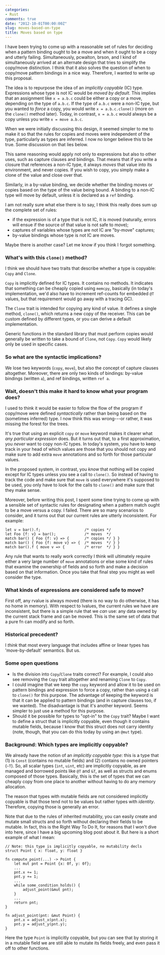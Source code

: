 ```yaml
---
categories:
- Rust
comments: true
date: "2012-10-01T00:00:00Z"
slug: moves-based-on-type
title: Moves based on type
---
```


I have been trying to come up with a reasonable set of rules for
deciding when a pattern binding ought to be a move and when it ought
to be a copy and utterly failing.  Simultaneously, pcwalton, brson,
and I kind of simultaneously arrived at an alternate design that tries
to simplify the copy/move distinction.  I think that it also solves
the question of when to copy/move pattern bindings in a nice way.
Therefore, I wanted to write up this proposal.

The idea is to repurpose the idea of an *implicitly copyable* (IC)
type.  Expressions whose type is not IC would be *moved by default*.
This implies that an assignment like `x = a.b.c` could be either a
copy or a move, depending on the type of `a.b.c`.  If the type of
`a.b.c` were a non-IC type, but you wanted to *force* a copy, you
would write `x = a.b.c.clone()` (more on the `clone()` method later).
Today, in contrast, `x = a.b.c` would always be a copy unless you
write `x = move a.b.c`.

When we were initially discussing this design, it seemed simpler to me
to make it so that the rules for copies and moves were independent of
the type, particularly as types are inferred.  I now no longer believe
this to be true.  Some discussion on that lies below.

This same reasoning would apply not only to expressions but also to
other uses, such as capture clauses and bindings.  That means that if
you write a closure that references a non-IC type, it always *moves*
that value into its environment, and never copies.  If you wish to
copy, you simply make a clone of the value and close over that.

Similarly, in a by-value binding, we decide whether the binding moves
or copies based on the type of the value being bound.  A binding to a
non-IC type will move by default, unless it is declared as a `ref`
binding.

I am not really sure what else there is to say, I think this really does
sum up the complete set of rules:

- if the expression is of a type that is not IC, it is moved (naturally,
  errors will ensue if the source of that value is not safe to move);
- captures of variables whose types are not IC are "by-move" captures;
- by-value bindings whose type is not IC are moves.

Maybe there is another case?  Let me know if you think I forgot something.

### What's with this `clone()` method?

I think we should have two traits that describe whether a type is
copyable: `Copy` and `Clone`.

`Copy` is implicitly defined for IC types.  It contains no methods.
It indicates that something can be cheaply copied using `memcpy`,
basically (in today's implementation, we'd also have to increment
ref-counts for embedded `@T` values, but that requirement would go
away with a tracing GC).

The `Clone` trait is intended for copying any kind of value.  It
defines a single method, `clone()`, which returns a new copy of the
receiver.  This can be custom defined by different types, or you can
derive a default implementation.

Generic functions in the standard library that must perform copies
would generally be written to take a bound of `Clone`, not `Copy`.
`Copy` would likely only be used in specific cases.

### So what are the syntactic implications?

We lose two keywords (`copy`, `move`), but also the concept of capture
clauses altogether.  Moreover, there are only two kinds of bindings:
by-value bindings (written `a`), and ref bindings, written `ref a`.

### Wait, doesn't this make it hard to know what your program does?

I used to think it would be easier to follow the flow of the program
if copy/move were defined *syntactically* rather than being based on
the (sometimes inferred) type.  I now think this was wrong---or rather,
it was missing the forest for the trees.

It's true that using an explicit `copy` or `move` keyword makes it
clearer what *any particular expression* does.  But it turns out that,
to a first approximation, you *never* want to copy non-IC types.  In
today's system, you have to keep track in your head of which values
are those that you should not copy and make sure to add extra `move`
annotations and so forth for those particular values.

In the proposed system, in contrast, you *know* that nothing will be
copied except for IC types unless you see a call to `clone()`.  So
instead of having to track the code and make sure that `move` is used
everywhere it's supposed to be used, you only have to look for the calls
to `clone()` and make sure that they make sense.

Moreover, before writing this post, I spent some time trying to come
up with a sensible set of syntactic rules for designating when a
pattern match ought to be a move versus a copy.  I failed.  There are
so many scenarios to consider, and it turns out that our current rules
are utterly inconsistent.  For example:

    let v = bar().f;                    /* copies */
    let Foo {f: v} = bar();             /* moves  */
    match bar() { Foo {f: v} => {       /* copies */ } }
    match bar() { Foo {f: move v} => {  /* moves  */ } }
    match bar().f { move v => {         /* error  */ } }
    
Any rule that wants to really work correctly I think will ultimately
require either a very large number of `move` annotations or else some
kind of rules that examine the ownership of fields and so forth and
make a decision based on that information.  Once you take that final
step you might as well consider the type.

### What kinds of expressions are considered safe to move?

First off, any rvalue is always moved (there is no way to do
otherwise, it has no home in memory).  With respect to lvalues, the
current rules we have are inconsistent, but there is a simple rule
that we *can* use: any data owned by the current stack frame and can
be moved.  This is the same set of data that a pure fn can modify and
so forth.

### Historical precedent?

I *think* that most every language that includes affine or linear
types has 'move-by-default' semantics.  But us.

### Some open questions

- Is the division into `Copy`/`Clone` traits correct?  For example, I
  could also see removing the `Copy` trait altogether and renaming
  `Clone` to `Copy`.
- I could imagine that we keep the `copy` keyword and allow it to be used
  on pattern bindings and expression to force a copy, rather than using
  a call to `clone()` for this purpose.  The advantage of keeping the keyword
  is that it can be applied to pattern bindings (and in capture clauses too,
  if we wanted).  The disadvantage is that it's another keyword.  Seems simpler
  to just use a method for this purpose.
- Should it be possible for types to "opt-in" to the `Copy` trait?
  Maybe I want to define a struct that is implicitly copyable, even
  though it contains mutable fields, because I know that this struct
  does not carry identity (note, though, that you can do this today by
  using an `@mut` type).

### Background: Which types are implicitly copyable?

We already have the notion of an *implicitly copyable type*: this is a
type that (1) is `Const` (contains no mutable fields) and (2) contains
no owned pointers (`~T`).  So, all scalar types (`int`, `uint`, etc)
are implicitly copyable, as are managed and borrowed points like `@T`
and `&T`, as well as structs and enums composed of those types.
Basically, this is the set of types that we can cheaply copy from one
place to another without having to do any memory allocation.

The reason that types with mutable fields are not considered
implicitly copyable is that those tend not to be values but rather types
with *identity*.  Therefore, copying those is generally an error.

Note that due to the rules of inherited mutability, you can easily
create and mutate small structs and so forth without declaring their
fields to be mutable.  In fact, this is the Right Way To Do It, for
reasons that I won't dive into here, since I have a big upcoming blog
post about it.  But here is a short example of what I mean:

    // Note: this type is implicitly copyable, no mutability decls
    struct Point { x: float, y: float }
    
    fn compute_point(...) -> Point { 
        let mut pnt = Point {x: 0f, y: 0f};
        ...
        pnt.x += 1;
        pnt.y += 1;
        ...    
        while some_condition_holds() {
            adjust_point(&mut pnt);
        }
        ...
        return pnt;
    }
    
    fn adjust_point(pnt: &mut Point) {
        pnt.x = adjust_x(pnt.x);
        pnt.y = adjust_y(pnt.y);
    }

Here the type `Point` is implicitly copyable, but you can see that by
storing it in a mutable field we are still able to mutate its fields
freely, and even pass it off to other functions.
